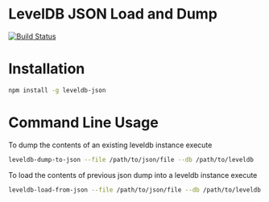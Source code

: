 # LevelDB JSON Load and Dump

[![Build Status](https://travis-ci.org/nisaacson/leveldb-json.svg?branch=master)](https://travis-ci.org/nisaacson/leveldb-json)

# Installation

```bash
npm install -g leveldb-json
```

# Command Line Usage

To dump the contents of an existing leveldb instance execute

```bash
leveldb-dump-to-json --file /path/to/json/file --db /path/to/leveldb
```

To load the contents of previous json dump into a leveldb instance execute

```bash
leveldb-load-from-json --file /path/to/json/file --db /path/to/leveldb
```
